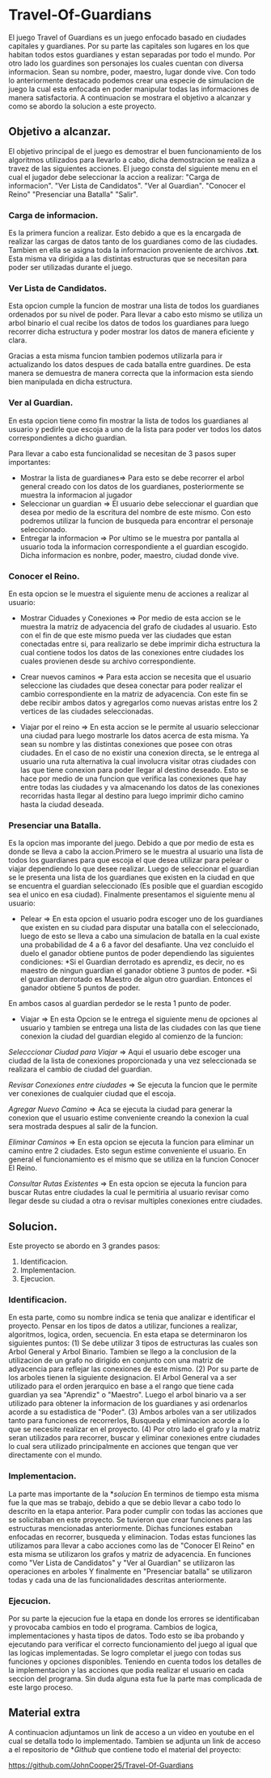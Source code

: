 # Travel-Of-Guardians
El juego Travel of Guardians es un juego enfocado basado en ciudades capitales y guardianes.
Por su parte las capitales son lugares en los que habitan todos estos guardianes y estan separadas por todo el mundo. 
Por otro lado los guardines son personajes los cuales cuentan con diversa informacion. Sean su nombre, poder, maestro, lugar donde vive. Con todo lo anteriormente destacado podemos crear una especie de simulacion de juego la cual esta enfocada en poder manipular todas las informaciones de manera satisfactoria.
A continuacion se mostrara el objetivo a alcanzar y como se abordo la solucion a este proyecto.

## Objetivo a alcanzar.
El objetivo principal de el juego es demostrar el buen funcionamiento de los algoritmos utilizados para llevarlo a cabo, dicha demostracion se realiza a travez de las siguientes acciones.
El juego consta del siguiente menu en el cual el jugador debe seleccionar la accion a realizar:
"Carga de informacion".
"Ver Lista de Candidatos".
"Ver al Guardian".
"Conocer el Reino"
"Presenciar una Batalla"
"Salir".

### Carga de informacion.
Es la primera funcion a realizar. Esto debido a que es la encargada de realizar las cargas de datos tanto de los guardianes como de las ciudades. Tambien en ella se asigna toda la informacion proveniente de archivos **.txt**. Esta misma va dirigida a las distintas estructuras que se necesitan para poder ser utilizadas durante el juego.

### Ver Lista de Candidatos.
Esta opcion cumple la funcion de mostrar una lista de todos los guardianes ordenados por su nivel de poder. Para llevar a cabo esto mismo se utiliza un arbol binario el cual recibe los datos de todos los guardianes para luego recorrer dicha estructura y poder mostrar los datos de manera eficiente y clara.

Gracias a esta misma funcion tambien podemos utilizarla para ir actualizando los datos despues de cada batalla entre guardines. De esta manera se demuestra de manera correcta que la informacion esta siendo bien manipulada en dicha estructura.

### Ver al Guardian.
En esta opcion tiene como fin mostrar la lista de todos los guardianes al usuario y pedirle que escoja a uno de la lista para poder ver todos los datos correspondientes a dicho guardian.

Para llevar a cabo esta funcionalidad se necesitan de 3 pasos super importantes:

- Mostrar la lista de guardianes=> Para esto se debe recorrer el arbol general creado con los datos de los guardianes, posteriormente se muestra la informacion al jugador
- Seleccionar un guardian => El usuario debe seleccionar el guardian que desea por medio de la escritura del nombre de este mismo. Con esto podremos utilizar la funcion de busqueda para encontrar el personaje seleccionado.
- Entregar la informacion => Por ultimo se le muestra por pantalla al usuario toda la informacion correspondiente a el guardian escogido. Dicha informacion es nonbre, poder, maestro, ciudad donde vive.

### Conocer el Reino.
En esta opcion se le muestra el siguiente menu de acciones a realizar al usuario:

- Mostrar Ciduades y Conexiones => Por medio de esta accion se le muestra la matriz de adyacencia del grafo de ciudades al usuario. Esto con el fin de que este mismo pueda ver las ciudades que estan conectadas entre si, para realizarlo se debe imprimir dicha estructura la cual contiene todos los datos de las conexiones entre ciudades los cuales provienen desde su archivo correspondiente.
  
- Crear nuevos caminos => Para esta accion se necesita que el usuario seleccione las ciudades que desea conectar para poder realizar el cambio correspondiente en la matriz de adyacencia. Con este fin se debe recibir ambos datos y agregarlos como nuevas aristas entre los 2 vertices de las ciudades seleccionadas.

- Viajar por el reino => En esta accion se le permite al usuario seleccionar una ciudad para luego mostrarle los datos acerca de esta misma. Ya sean su nombre y las distintas conexiones que posee con otras ciudades. En el caso de no existir una conexion directa, se le entrega al usuario una ruta alternativa la cual involucra visitar otras ciudades con las que tiene conexion para poder llegar al destino deseado. Esto se hace por medio de una funcion que verifica las conexiones que hay entre todas las ciudades y va almacenando los datos de las conexiones recorridas hasta llegar al destino para luego imprimir dicho camino hasta la ciudad deseada.

### Presenciar una Batalla.
Es la opcion mas imporante del juego. Debido a que por medio de esta es donde se lleva a cabo la accion.Primero se le muestra al usuario una lista de todos los guardianes para que escoja el que desea utilizar para pelear o viajar dependiendo lo que desee realizar. Luego de seleccionar el guardian se le presenta una lista de los guardianes que existen en la ciudad en que se encuentra el guardian seleccionado (Es posible que el guardian escogido sea el unico en esa ciudad). Finalmente presentamos el siguiente menu al usuario:

- Pelear => En esta opcion el usuario podra escoger uno de los guardianes que existen en su ciudad para disputar una batalla con el seleccionado, luego de esto se lleva a cabo una simulacion de batalla en la cual existe una probabilidad de 4 a 6 a favor del desafiante. Una vez concluido el duelo el ganador obtiene puntos de poder dependiendo las siguientes condiciones:
*Si el Guardian derrotado es aprendiz, es decir, no es maestro de ningun guardian el ganador obtiene 3 puntos de poder.
*Si el guardian derrotado es Maestro de algun otro guardian. Entonces el ganador obtiene 5 puntos de poder.

En ambos casos al guardian perdedor se le resta 1 punto de poder.

- Viajar => En esta Opcion se le entrega el siguiente menu de opciones al usuario y tambien se entrega una lista de las ciudades con las que tiene conexion la ciudad del guardian elegido al comienzo de la funcion:
  
_Selecccionar Ciudad para Viajar_ => Aqui el usuario debe escoger una ciudad de la lista de conexiones proporcionada y una vez seleccionada se realizara el cambio de ciudad del guardian.

_Revisar Conexiones entre ciudades_ => Se ejecuta la funcion que le permite ver conexiones de cualquier ciudad que el escoja.

_Agregar Nuevo Camino_ => Aca se ejecuta la ciudad para generar la conexion que el usuario estime conveniente creando la conexion la cual sera mostrada despues al salir de la funcion.

_Eliminar Caminos_ => En esta opcion se ejecuta la funcion para eliminar un camino entre 2 ciudades. Esto segun estime conveniente el usuario. En general el funcionamiento es el mismo que se utiliza en la funcion Conocer El Reino.

_Consultar Rutas Existentes_ => En esta opcion se ejecuta la funcion para buscar Rutas entre ciudades la cual le permitiria al usuario revisar como llegar desde su ciudad a otra o revisar multiples conexiones entre ciudades.

## Solucion.
Este proyecto se abordo en 3 grandes pasos:
1. Identificacion.
2. Implementacion.
3. Ejecucion.

### Identificacion.
En esta parte, como su nombre indica se tenia que analizar e identificar el proyecto. Pensar en los tipos de datos a utilizar, funciones a realizar, algoritmos, logica, orden, secuencia.
En esta etapa se determinaron los siguientes puntos:
(1) Se debe utilizar 3 tipos de estructuras las cuales son Arbol General y Arbol Binario. Tambien se llego a la conclusion de la utilizacion de un grafo no dirigido en conjunto con una matriz de adyacencia para reflejar las conexiones de este mismo.
(2) Por su parte de los arboles tienen la siguiente designacion. El Arbol General va a ser utilizado para el orden jerarquico en base a el rango que tiene cada guardian ya sea "Aprendiz" o "Maestro". Luego el arbol binario va a ser utilizado para obtener la informacion de los guardianes y asi ordenarlos acorde a su estadistica de "Poder".
(3) Ambos arboles van a ser utilizados tanto para funciones de recorrerlos, Busqueda y eliminacion acorde a lo que se necesite realizar en el proyecto.
(4) Por otro lado el grafo y la matriz seran utilizados para recorrer, buscar y eliminar conexiones entre ciudades lo cual sera utilizado principalmente en acciones que tengan que ver directamente con el mundo.

### Implementacion.
La parte mas importante de la **solucion* En terminos de tiempo esta misma fue la que mas se trabajo, debido a que se debio llevar a cabo todo lo descrito en la etapa anterior.
Para poder cumplir con todas las acciones que se solicitaban en este proyecto. Se tuvieron que crear funciones para las estructuras mencionadas anteriormente. Dichas funciones estaban enfocadas en recorrer, busqueda y eliminacion. Todas estas funciones las utilizamos para llevar a cabo acciones como las de "Conocer El Reino" en esta misma se utilizaron los grafos y matriz de adyacencia. En funciones como "Ver Lista de Candidatos" y "Ver al Guardian" se utilizaron las operaciones en arboles Y finalmente en "Presenciar batalla" se utilizaron todas y cada una de las funcionalidades descritas anteriormente.

### Ejecucion.
Por su parte la ejecucion fue la etapa en donde los errores se identificaban y provocaba cambios en todo el programa. Cambios de logica, implementaciones y hasta tipos de datos.
Todo esto se iba probando y ejecutando para verificar el correcto funcionamiento del juego al igual que las logicas implementadas. Se logro completar el juego con todas sus funciones y opciones disponibles.
Teniendo en cuenta todos los detalles de la implementacion y las acciones que podia realizar el usuario en cada seccion del programa.
Sin duda alguna esta fue la parte mas complicada de este largo proceso.

## Material extra
A continuacion adjuntamos un link de acceso a un video en youtube en el cual se detalla todo lo implementado. Tambien se adjunta un link de acceso a el repositorio de **Github* que contiene todo el material del proyecto:

https://github.com/JohnCooper25/Travel-Of-Guardians

